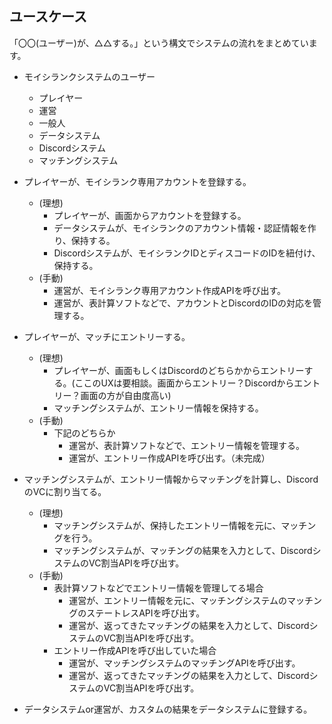 ## ユースケース

「〇〇(ユーザー)が、△△する。」という構文でシステムの流れをまとめています。

* モイシランクシステムのユーザー
  * プレイヤー
  * 運営
  * 一般人
  * データシステム
  * Discordシステム
  * マッチングシステム

* プレイヤーが、モイシランク専用アカウントを登録する。
    * (理想)
        * プレイヤーが、画面からアカウントを登録する。
        * データシステムが、モイシランクのアカウント情報・認証情報を作り、保持する。 
        * Discordシステムが、モイシランクIDとディスコードのIDを紐付け、保持する。
    * (手動)
        * 運営が、モイシランク専用アカウント作成APIを呼び出す。
        * 運営が、表計算ソフトなどで、アカウントとDiscordのIDの対応を管理する。
* プレイヤーが、マッチにエントリーする。
    * (理想)
        * プレイヤーが、画面もしくはDiscordのどちらかからエントリーする。(ここのUXは要相談。画面からエントリー？Discordからエントリー？画面の方が自由度高い)
        * マッチングシステムが、エントリー情報を保持する。
    * (手動)
        * 下記のどちらか
            * 運営が、表計算ソフトなどで、エントリー情報を管理する。
            * 運営が、エントリー作成APIを呼び出す。（未完成）
* マッチングシステムが、エントリー情報からマッチングを計算し、DiscordのVCに割り当てる。
    * (理想)
        * マッチングシステムが、保持したエントリー情報を元に、マッチングを行う。
        * マッチングシステムが、マッチングの結果を入力として、DiscordシステムのVC割当APIを呼び出す。
    * (手動)
        * 表計算ソフトなどでエントリー情報を管理してる場合
            * 運営が、エントリー情報を元に、マッチングシステムのマッチングのステートレスAPIを呼び出す。
            * 運営が、返ってきたマッチングの結果を入力として、DiscordシステムのVC割当APIを呼び出す。
        * エントリー作成APIを呼び出していた場合
            * 運営が、マッチングシステムのマッチングAPIを呼び出す。
            * 運営が、返ってきたマッチングの結果を入力として、DiscordシステムのVC割当APIを呼び出す。
* データシステムor運営が、カスタムの結果をデータシステムに登録する。

